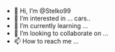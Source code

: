 - 👋 Hi, I’m @Stelko99
- 👀 I’m interested in ... cars..
- 🌱 I’m currently learning ...
- 💞️ I’m looking to collaborate on ...
- 📫 How to reach me ...

<!---
Stelko99/Stelko99 is a ✨ special ✨ repository because its `README.md` (this file) appears on your GitHub profile.
You can click the Preview link to take a look at your changes.
--->
